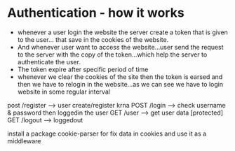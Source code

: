 # Authentication - how it works
- whenever a user login the website the server create a token that is given to the user... that save in the cookies of the website.
- And whenever user want to access the website...user send the request to the server with the copy of the token...which help the server to authenticate the user.
- The token expire after specific period of time
- whenever we clear the cookies of the site then the token is earsed and then we have to relogin in the website...as we can see we have to login website in some regular interval



post /register --> user create/register krna
POST /login --> check username & password then loggedin the user
GET /user --> get user data [protected]
GET /logout --> loggedout

install a package cookie-parser for fix data in cookies and use it as a middleware